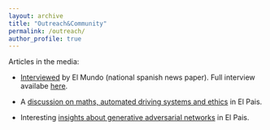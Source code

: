 ```yaml
---
layout: archive
title: "Outreach&Community"
permalink: /outreach/
author_profile: true
---
```


Articles in the media:

* [Interviewed](https://www.elmundo.es/papel/lideres/2022/01/30/61f17a8021efa013798b45ec.html) by El Mundo (national spanish news paper). Full interview availabe [here](/files/el_mundo.pdf).

* A [discussion on maths, automated driving systems and ethics](https://elpais.com/ciencia/cafe-y-teoremas/2021-11-26/las-matematicas-de-las-maquinas-morales.html) in El Pais. 

* Interesting [insights about generative adversarial networks](https://elpais.com/elpais/2019/05/29/ciencia/1559146396_616900.html) in El Pais. 